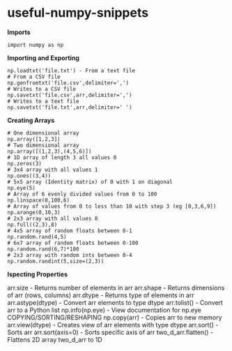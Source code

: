 # useful-numpy-snippets

__Imports__

    import numpy as np

__Importing and Exporting__

    np.loadtxt('file.txt') - From a text file
    # From a CSV file
    np.genfromtxt('file.csv',delimiter=',')
    # Writes to a CSV file
    np.savetxt('file.csv',arr,delimiter=',')
    # Writes to a text file
    np.savetxt('file.txt',arr,delimiter=' ')

**Creating Arrays**

    # One dimensional array
    np.array([1,2,3])
    # Two dimensional array
    np.array([(1,2,3),(4,5,6)])
    # 1D array of length 3 all values 0
    np.zeros(3)
    # 3x4 array with all values 1
    np.ones((3,4))
    # 5x5 array (Identity matrix) of 0 with 1 on diagonal
    np.eye(5)
    # Array of 6 evenly divided values from 0 to 100
    np.linspace(0,100,6)
    # Array of values from 0 to less than 10 with step 3 (eg [0,3,6,9])
    np.arange(0,10,3)
    # 2x3 array with all values 8
    np.full((2,3),8)
    # 4x5 array of random floats between 0-1
    np.random.rand(4,5)
    # 6x7 array of random floats between 0-100
    np.random.rand(6,7)*100
    # 2x3 array with random ints between 0-4
    np.random.randint(5,size=(2,3))

__Ispecting Properties__

arr.size - Returns number of elements in arr
arr.shape - Returns dimensions of arr (rows,
columns)
arr.dtype - Returns type of elements in arr
arr.astype(dtype) - Convert arr elements to
type dtype
arr.tolist() - Convert arr to a Python list
np.info(np.eye) - View documentation for
np.eye
COPYING/SORTING/RESHAPING
np.copy(arr) - Copies arr to new memory
arr.view(dtype) - Creates view of arr elements
with type dtype
arr.sort() - Sorts arr
arr.sort(axis=0) - Sorts specific axis of arr
two_d_arr.flatten() - Flattens 2D array
two_d_arr to 1D
